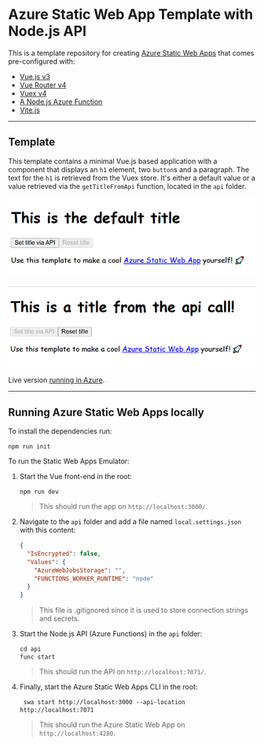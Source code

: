 # Azure Static Web App Template with Node.js API

This is a template repository for creating [Azure Static Web Apps](https://docs.microsoft.com/azure/static-web-apps/) that comes pre-configured with:

* [Vue.js v3](https://v3.vuejs.org/)
* [Vue Router v4](https://next.router.vuejs.org/)
* [Vuex v4](https://next.vuex.vuejs.org/)
* [A Node.js Azure Function](https://docs.microsoft.com/azure/static-web-apps/apis)
* [Vite.js](https://vitejs.dev/)

---

## Template

This template contains a minimal Vue.js based application with a component that displays an `h1` element, two `button`s and a paragraph. The text for the `h1` is retrieved from the Vuex store. It's either a default value or a value retrieved via the `getTitleFromApi` function, located in the `api` folder.

![Using the default title](img/swa-homepage1.png)

![Using the title from the API](img/swa-homepage2.png)

Live version [running in Azure](https://brave-water-026f39a03.azurestaticapps.net/).

---

## Running Azure Static Web Apps locally

To install the dependencies run:

```shell
npm run init
```

To run the Static Web Apps Emulator:

1. Start the Vue front-end in the root:

    ```shell
    npm run dev
    ```

    > This should run the app on `http://localhost:3000/`.

2. Navigate to the `api` folder and add a file named `local.settings.json` with this content:

    ```json
    {
      "IsEncrypted": false,
      "Values": {
        "AzureWebJobsStorage": "",
        "FUNCTIONS_WORKER_RUNTIME": "node"
      }
    }
    ```

    > This file is .gitignored since it is used to store connection strings and secrets.

3. Start the Node.js API (Azure Functions) in the `api` folder:

    ```shell
    cd api
    func start
    ```

    > This should run the API on `http://localhost:7071/`.

4. Finally, start the Azure Static Web Apps CLI in the root:

    ```shell
     swa start http://localhost:3000 --api-location http://localhost:7071
    ```

    > This should run the Azure Static Web App on `http://localhost:4280`.
